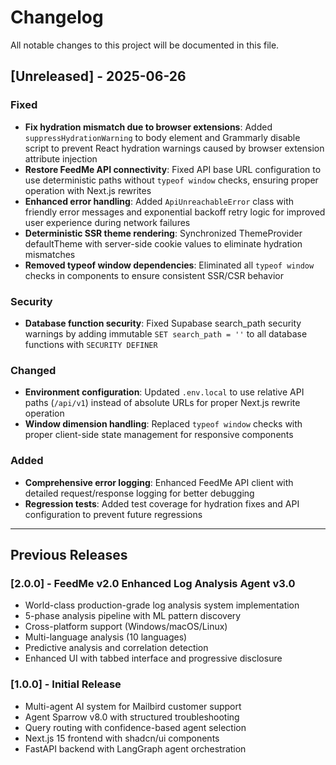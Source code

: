 # Changelog

All notable changes to this project will be documented in this file.

## [Unreleased] - 2025-06-26

### Fixed
- **Fix hydration mismatch due to browser extensions**: Added `suppressHydrationWarning` to body element and Grammarly disable script to prevent React hydration warnings caused by browser extension attribute injection
- **Restore FeedMe API connectivity**: Fixed API base URL configuration to use deterministic paths without `typeof window` checks, ensuring proper operation with Next.js rewrites
- **Enhanced error handling**: Added `ApiUnreachableError` class with friendly error messages and exponential backoff retry logic for improved user experience during network failures
- **Deterministic SSR theme rendering**: Synchronized ThemeProvider defaultTheme with server-side cookie values to eliminate hydration mismatches
- **Removed typeof window dependencies**: Eliminated all `typeof window` checks in components to ensure consistent SSR/CSR behavior

### Security
- **Database function security**: Fixed Supabase search_path security warnings by adding immutable `SET search_path = ''` to all database functions with `SECURITY DEFINER`

### Changed
- **Environment configuration**: Updated `.env.local` to use relative API paths (`/api/v1`) instead of absolute URLs for proper Next.js rewrite operation
- **Window dimension handling**: Replaced `typeof window` checks with proper client-side state management for responsive components

### Added
- **Comprehensive error logging**: Enhanced FeedMe API client with detailed request/response logging for better debugging
- **Regression tests**: Added test coverage for hydration fixes and API configuration to prevent future regressions

---

## Previous Releases

### [2.0.0] - FeedMe v2.0 Enhanced Log Analysis Agent v3.0
- World-class production-grade log analysis system implementation
- 5-phase analysis pipeline with ML pattern discovery
- Cross-platform support (Windows/macOS/Linux) 
- Multi-language analysis (10 languages)
- Predictive analysis and correlation detection
- Enhanced UI with tabbed interface and progressive disclosure

### [1.0.0] - Initial Release
- Multi-agent AI system for Mailbird customer support
- Agent Sparrow v8.0 with structured troubleshooting
- Query routing with confidence-based agent selection
- Next.js 15 frontend with shadcn/ui components
- FastAPI backend with LangGraph agent orchestration